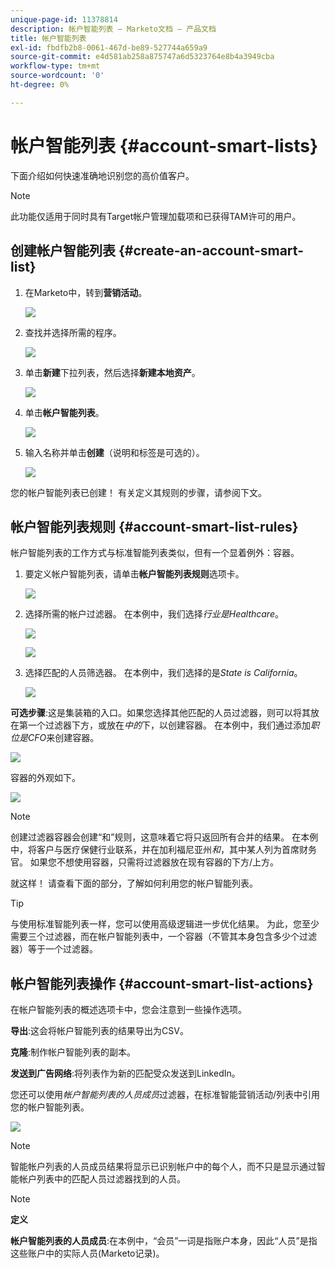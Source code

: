 ```yaml
---
unique-page-id: 11378814
description: 帐户智能列表 — Marketo文档 — 产品文档
title: 帐户智能列表
exl-id: fbdfb2b8-0061-467d-be89-527744a659a9
source-git-commit: e4d581ab258a875747a6d5323764e8b4a3949cba
workflow-type: tm+mt
source-wordcount: '0'
ht-degree: 0%

---
```


# 帐户智能列表 {#account-smart-lists}

下面介绍如何快速准确地识别您的高价值客户。

>[!NOTE]
>
>此功能仅适用于同时具有Target帐户管理加载项和已获得TAM许可的用户。

## 创建帐户智能列表 {#create-an-account-smart-list}

1. 在Marketo中，转到&#x200B;**营销活动**。

   ![](assets/account-smart-lists-1.png)

1. 查找并选择所需的程序。

   ![](assets/account-smart-lists-2.png)

1. 单击&#x200B;**新建**&#x200B;下拉列表，然后选择&#x200B;**新建本地资产**。

   ![](assets/account-smart-lists-3.png)

1. 单击&#x200B;**帐户智能列表**。

   ![](assets/account-smart-lists-4.png)

1. 输入名称并单击&#x200B;**创建**（说明和标签是可选的）。

   ![](assets/account-smart-lists-5.png)

您的帐户智能列表已创建！ 有关定义其规则的步骤，请参阅下文。

## 帐户智能列表规则 {#account-smart-list-rules}

帐户智能列表的工作方式与标准智能列表类似，但有一个显着例外：容器。

1. 要定义帐户智能列表，请单击&#x200B;**帐户智能列表规则**&#x200B;选项卡。

   ![](assets/account-smart-lists-6.png)

1. 选择所需的帐户过滤器。 在本例中，我们选择&#x200B;_行业是Healthcare_。

   ![](assets/account-smart-lists-7.png)

   ![](assets/account-smart-lists-8.png)

1. 选择匹配的人员筛选器。 在本例中，我们选择的是&#x200B;_State is California_。

   ![](assets/account-smart-lists-9.png)

**可选步骤**:这是集装箱的入口。如果您选择其他匹配的人员过滤器，则可以将其放在第一个过滤器下方，或放在&#x200B;_中的_&#x200B;下，以创建容器。 在本例中，我们通过添加&#x200B;_职位是CFO_&#x200B;来创建容器。

![](assets/account-smart-lists-10.png)

容器的外观如下。

![](assets/account-smart-lists-11.png)

>[!NOTE]
>
>创建过滤器容器会创建“和”规则，这意味着它将只返回所有合并的结果。 在本例中，将客户与医疗保健行业联系，并在加利福尼亚州&#x200B;_和_，其中某人列为首席财务官。 如果您不想使用容器，只需将过滤器放在现有容器的下方/上方。

就这样！ 请查看下面的部分，了解如何利用您的帐户智能列表。

>[!TIP]
>
>与使用标准智能列表一样，您可以使用高级逻辑进一步优化结果。 为此，您至少需要三个过滤器，而在帐户智能列表中，一个容器（不管其本身包含多少个过滤器）等于一个过滤器。

## 帐户智能列表操作 {#account-smart-list-actions}

在帐户智能列表的概述选项卡中，您会注意到一些操作选项。

**导出**:这会将帐户智能列表的结果导出为CSV。

**克隆**:制作帐户智能列表的副本。

**发送到广告网络**:将列表作为新的匹配受众发送到LinkedIn。

您还可以使用&#x200B;_帐户智能列表的人员成员_&#x200B;过滤器，在标准智能营销活动/列表中引用您的帐户智能列表。

![](assets/account-smart-lists-12.png)

>[!NOTE]
>
>智能帐户列表的人员成员结果将显示已识别帐户中的每个人，而不只是显示通过智能帐户列表中的匹配人员过滤器找到的人员。

>[!NOTE]
>
>**定义**
>
>**帐户智能列表的人员成员**:在本例中，“会员”一词是指账户本身，因此“人员”是指这些账户中的实际人员(Marketo记录)。
